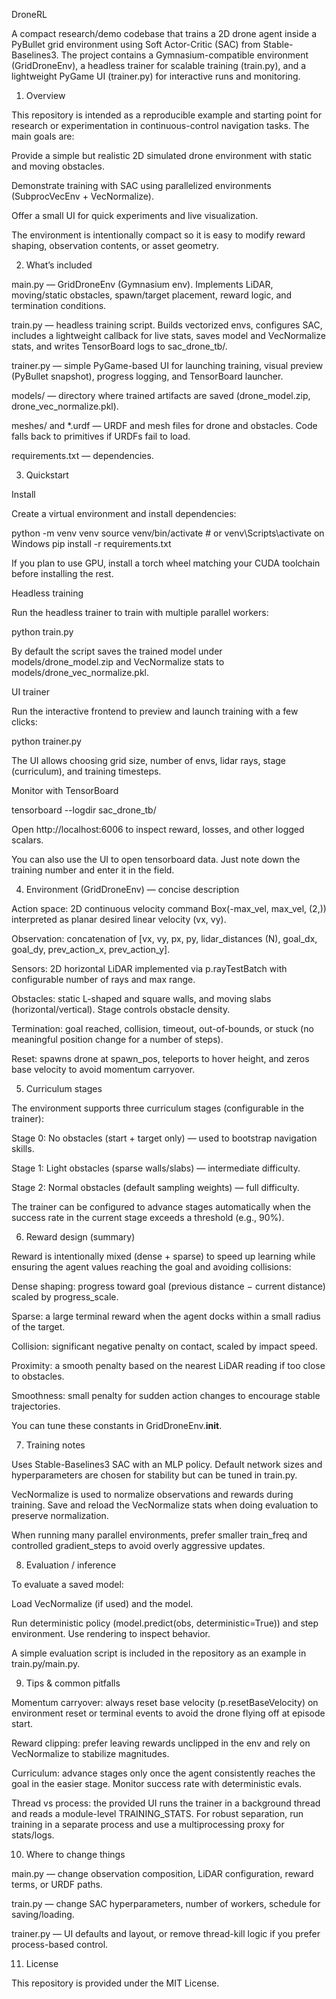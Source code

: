 DroneRL

A compact research/demo codebase that trains a 2D drone agent inside a PyBullet grid environment using Soft Actor-Critic (SAC) from Stable-Baselines3. The project contains a Gymnasium-compatible environment (GridDroneEnv), a headless trainer for scalable training (train.py), and a lightweight PyGame UI (trainer.py) for interactive runs and monitoring.

1. Overview

This repository is intended as a reproducible example and starting point for research or experimentation in continuous-control navigation tasks. The main goals are:

Provide a simple but realistic 2D simulated drone environment with static and moving obstacles.

Demonstrate training with SAC using parallelized environments (SubprocVecEnv + VecNormalize).

Offer a small UI for quick experiments and live visualization.

The environment is intentionally compact so it is easy to modify reward shaping, observation contents, or asset geometry.

2. What’s included

main.py — GridDroneEnv (Gymnasium env). Implements LiDAR, moving/static obstacles, spawn/target placement, reward logic, and termination conditions.

train.py — headless training script. Builds vectorized envs, configures SAC, includes a lightweight callback for live stats, saves model and VecNormalize stats, and writes TensorBoard logs to sac_drone_tb/.

trainer.py — simple PyGame-based UI for launching training, visual preview (PyBullet snapshot), progress logging, and TensorBoard launcher.

models/ — directory where trained artifacts are saved (drone_model.zip, drone_vec_normalize.pkl).

meshes/ and *.urdf — URDF and mesh files for drone and obstacles. Code falls back to primitives if URDFs fail to load.

requirements.txt — dependencies.

3. Quickstart

Install

Create a virtual environment and install dependencies:

python -m venv venv
source venv/bin/activate   # or venv\Scripts\activate on Windows
pip install -r requirements.txt

If you plan to use GPU, install a torch wheel matching your CUDA toolchain before installing the rest.

Headless training

Run the headless trainer to train with multiple parallel workers:

python train.py

By default the script saves the trained model under models/drone_model.zip and VecNormalize stats to models/drone_vec_normalize.pkl.

UI trainer

Run the interactive frontend to preview and launch training with a few clicks:

python trainer.py

The UI allows choosing grid size, number of envs, lidar rays, stage (curriculum), and training timesteps.

Monitor with TensorBoard

tensorboard --logdir sac_drone_tb/ 

Open http://localhost:6006 to inspect reward, losses, and other logged scalars.

You can also use the UI to open tensorboard data. Just note down the training number and enter it in the field.



4. Environment (GridDroneEnv) — concise description

Action space: 2D continuous velocity command Box(-max_vel, max_vel, (2,)) interpreted as planar desired linear velocity (vx, vy).

Observation: concatenation of [vx, vy, px, py, lidar_distances (N), goal_dx, goal_dy, prev_action_x, prev_action_y].

Sensors: 2D horizontal LiDAR implemented via p.rayTestBatch with configurable number of rays and max range.

Obstacles: static L-shaped and square walls, and moving slabs (horizontal/vertical). Stage controls obstacle density.

Termination: goal reached, collision, timeout, out-of-bounds, or stuck (no meaningful position change for a number of steps).

Reset: spawns drone at spawn_pos, teleports to hover height, and zeros base velocity to avoid momentum carryover.

5. Curriculum stages

The environment supports three curriculum stages (configurable in the trainer):

Stage 0: No obstacles (start + target only) — used to bootstrap navigation skills.

Stage 1: Light obstacles (sparse walls/slabs) — intermediate difficulty.

Stage 2: Normal obstacles (default sampling weights) — full difficulty.

The trainer can be configured to advance stages automatically when the success rate in the current stage exceeds a threshold (e.g., 90%).

6. Reward design (summary)

Reward is intentionally mixed (dense + sparse) to speed up learning while ensuring the agent values reaching the goal and avoiding collisions:

Dense shaping: progress toward goal (previous distance − current distance) scaled by progress_scale.

Sparse: a large terminal reward when the agent docks within a small radius of the target.

Collision: significant negative penalty on contact, scaled by impact speed.

Proximity: a smooth penalty based on the nearest LiDAR reading if too close to obstacles.

Smoothness: small penalty for sudden action changes to encourage stable trajectories.

You can tune these constants in GridDroneEnv.__init__.

7. Training notes

Uses Stable-Baselines3 SAC with an MLP policy. Default network sizes and hyperparameters are chosen for stability but can be tuned in train.py.

VecNormalize is used to normalize observations and rewards during training. Save and reload the VecNormalize stats when doing evaluation to preserve normalization.

When running many parallel environments, prefer smaller train_freq and controlled gradient_steps to avoid overly aggressive updates.

8. Evaluation / inference

To evaluate a saved model:

Load VecNormalize (if used) and the model.

Run deterministic policy (model.predict(obs, deterministic=True)) and step environment. Use rendering to inspect behavior.

A simple evaluation script is included in the repository as an example in train.py/main.py.

9. Tips & common pitfalls

Momentum carryover: always reset base velocity (p.resetBaseVelocity) on environment reset or terminal events to avoid the drone flying off at episode start.

Reward clipping: prefer leaving rewards unclipped in the env and rely on VecNormalize to stabilize magnitudes.

Curriculum: advance stages only once the agent consistently reaches the goal in the easier stage. Monitor success rate with deterministic evals.

Thread vs process: the provided UI runs the trainer in a background thread and reads a module-level TRAINING_STATS. For robust separation, run training in a separate process and use a multiprocessing proxy for stats/logs.

10. Where to change things

main.py — change observation composition, LiDAR configuration, reward terms, or URDF paths.

train.py — change SAC hyperparameters, number of workers, schedule for saving/loading.

trainer.py — UI defaults and layout, or remove thread-kill logic if you prefer process-based control.

11. License

This repository is provided under the MIT License.
